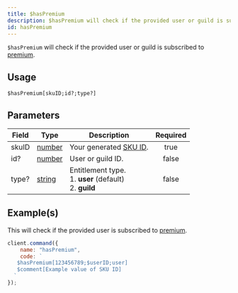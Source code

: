 ```yaml
---
title: $hasPremium
description: $hasPremium will check if the provided user or guild is subscribed to premium
id: hasPremium
---
```


`$hasPremium` will check if the provided user or guild is subscribed to [premium](https://discord.com/developers/docs/monetization/overview).

## Usage

```aoi
$hasPremium[skuID;id?;type?]
```

## Parameters

| Field         | Type                                                                                                    | Description                                                                        | Required |
| ------------- | ------------------------------------------------------------------------------------------------------- | ---------------------------------------------------------------------------------- | :------: |
| skuID         | [number](https://developer.mozilla.org/en-US/docs/Web/JavaScript/Reference/Global_Objects/Number)       | Your generated [SKU ID](https://discord.com/developers/docs/resources/sku).        |   true   |
| id?           | [number](https://developer.mozilla.org/en-US/docs/Web/JavaScript/Reference/Global_Objects/Number  )     | User or guild ID.                                                                  |  false   |
| type?         | [string](https://developer.mozilla.org/en-US/docs/Web/JavaScript/Reference/Global_Objects/Number  )     | Entitlement type. <br /> 1. **user** (default) <br /> 2. **guild**                 |  false   |

## Example(s)

This will check if the provided user is subscribed to [premium](https://discord.com/developers/docs/monetization/overview).

```javascript
client.command({
    name: "hasPremium",
    code: `
   $hasPremium[123456789;$userID;user] 
   $comment[Example value of SKU ID]
  `
});
```
